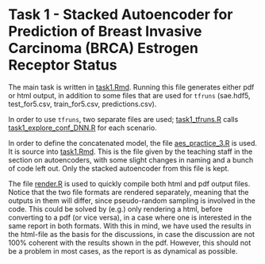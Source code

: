 # Task 1 - Stacked Autoencoder for Prediction of Breast Invasive Carcinoma (BRCA) Estrogen Receptor Status

The main task is written in [task1.Rmd](task1.Rmd). Running this file generates either pdf or html output, in addition to some files that are used for `tfruns` (sae.hdf5, test_for5.csv, train_for5.csv, predictions.csv).

In order to use `tfruns`, two separate files are used; [task1_tfruns.R](task1_tfruns.R) calls [task1_explore_conf_DNN.R](task1_explore_conf_DNN.R) for each scenario.

In order to define the concatenated model, the file [aes_practice_3.R](aes_practice_3.R) is used. It is source into [task1.Rmd](task1.Rmd). This is the file given by the teaching staff in the section on autoencoders, with some slight changes in naming and a bunch of code left out. Only the stacked autoencoder from this file is kept. 

The file [render.R](render.R) is used to quickly compile both html and pdf output files. Notice that the two file formats are rendered separately, meaning that the outputs in them will differ, since pseudo-random sampling is involved in the code. This could be solved by (e.g.) only rendering a html, before converting to a pdf (or vice versa), in a case where one is interested in the same report in both formats. With this in mind, we have used the results in the html-file as the basis for the discussions, in case the discussion are not 100% coherent with the results shown in the pdf. However, this should not be a problem in most cases, as the report is as dynamical as possible.

